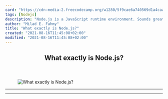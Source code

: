 ```yaml
---
card: "https://cdn-media-2.freecodecamp.org/w1280/5f9cae6a740569d1a4caa649.jpg"
tags: [Nodejs]
description: "Node.js is a JavaScript runtime environment. Sounds great, bu"
author: "Milad E. Fahmy"
title: "What exactly is Node.js?"
created: "2021-08-16T11:45:08+02:00"
modified: "2021-08-16T11:45:08+02:00"
---
```

<div class="site-wrapper">
<main id="site-main" class="site-main outer">
<div class="inner">
<article class="post-full post tag-nodejs tag-javascript tag-web-development tag-technology tag-startup ">
<header class="post-full-header">
<h1 class="post-full-title">What exactly is Node.js?</h1>
</header>
<figure class="post-full-image">
<picture>
<source media="(max-width: 700px)" sizes="1px" srcset="data:image/gif;base64,R0lGODlhAQABAIAAAAAAAP///yH5BAEAAAAALAAAAAABAAEAAAIBRAA7 1w">
<source media="(min-width: 701px)" sizes="(max-width: 800px) 400px,
(max-width: 1170px) 700px,
1400px" srcset="https://cdn-media-2.freecodecamp.org/w1280/5f9cae6a740569d1a4caa649.jpg 300w,
https://cdn-media-2.freecodecamp.org/w1280/5f9cae6a740569d1a4caa649.jpg 600w,
https://cdn-media-2.freecodecamp.org/w1280/5f9cae6a740569d1a4caa649.jpg 1000w,
https://cdn-media-2.freecodecamp.org/w1280/5f9cae6a740569d1a4caa649.jpg 2000w">
<img onerror="this.style.display='none'" src="https://cdn-media-2.freecodecamp.org/w1280/5f9cae6a740569d1a4caa649.jpg" alt="What exactly is Node.js?">
</picture>
</figure>
<section class="post-full-content">
<div class="post-content">
</div>
<hr>
<hr>
</section>
</article>
</div>
</main>
</div>
<!-- Google Tag Manager (noscript) -->
<!-- End Google Tag Manager (noscript) -->
